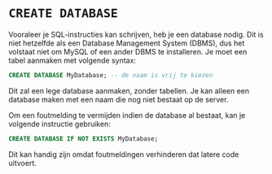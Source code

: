 # `CREATE DATABASE`
Vooraleer je SQL-instructies kan schrijven, heb je een database nodig. Dit is niet hetzelfde als een Database Management System (DBMS), dus het volstaat niet om MySQL of een ander DBMS te installeren. Je moet een tabel aanmaken met volgende syntax:

```sql
CREATE DATABASE MyDatabase; -- de naam is vrij te kiezen
```

Dit zal een lege database aanmaken, zonder tabellen. Je kan alleen een database maken met een naam die nog niet bestaat op de server.

Om een foutmelding te vermijden indien de database al bestaat, kan je volgende instructie gebruiken:

```sql
CREATE DATABASE IF NOT EXISTS MyDatabase;
```

Dit kan handig zijn omdat foutmeldingen verhinderen dat latere code uitvoert.

